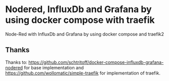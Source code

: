 # Nodered, InfluxDb and Grafana by using docker compose with traefik
Node-Red with InfluxDb and Grafana by using docker compose and traefik2



## Thanks
Thanks to:
https://github.com/schtritoff/docker-compose-influxdb-grafana-nodered for base implementation
and 
https://github.com/wollomatic/simple-traefik for implementation of traefik.
